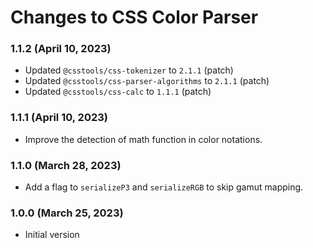 # Changes to CSS Color Parser

### 1.1.2 (April 10, 2023)

- Updated `@csstools/css-tokenizer` to `2.1.1` (patch)
- Updated `@csstools/css-parser-algorithms` to `2.1.1` (patch)
- Updated `@csstools/css-calc` to `1.1.1` (patch)

### 1.1.1 (April 10, 2023)

- Improve the detection of math function in color notations.

### 1.1.0 (March 28, 2023)

- Add a flag to `serializeP3` and `serializeRGB` to skip gamut mapping.

### 1.0.0 (March 25, 2023)

- Initial version
